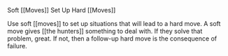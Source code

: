 Soft [[Moves]] Set Up Hard [[Moves]]

Use soft [[moves]] to set up situations that will lead to a hard move. A soft move gives [[the hunters]] something to deal with. If they solve that problem, great. If not, then a follow-up hard move is the consequence of failure.